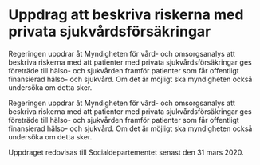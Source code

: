 # Uppdrag att beskriva riskerna med privata sjukvårdsförsäkringar

Regeringen uppdrar åt Myndigheten för vård- och omsorgsanalys att beskriva riskerna med att patienter med privata sjukvårdsförsäkringar ges företräde till hälso- och sjukvården framför patienter som får offentligt finansierad hälso- och sjukvård. Om det är möjligt ska myndigheten också undersöka om detta sker.

Regeringen uppdrar åt Myndigheten för vård- och omsorgsanalys att beskriva riskerna med att patienter med privata sjukvårdsförsäkringar ges företräde till hälso- och sjukvården framför patienter som får offentligt finansierad hälso- och sjukvård. Om det är möjligt ska myndigheten också undersöka om detta sker.

Uppdraget redovisas till Socialdepartementet senast den 31 mars 2020.
